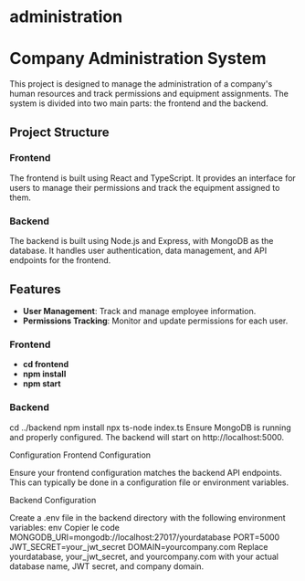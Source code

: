 ﻿# administration

# Company Administration System

This project is designed to manage the administration of a company's human resources and track permissions and equipment assignments. The system is divided into two main parts: the frontend and the backend.

## Project Structure
### Frontend

The frontend is built using React and TypeScript. It provides an interface for users to manage their permissions and track the equipment assigned to them.

### Backend

The backend is built using Node.js and Express, with MongoDB as the database. It handles user authentication, data management, and API endpoints for the frontend.

## Features

- **User Management**: Track and manage employee information.
- **Permissions Tracking**: Monitor and update permissions for each user.

  
### Frontend 
- **cd frontend**
- **npm install**
- **npm start**


### Backend
cd ../backend
npm install
npx ts-node index.ts
Ensure MongoDB is running and properly configured. The backend will start on http://localhost:5000.



Configuration
Frontend Configuration

Ensure your frontend configuration matches the backend API endpoints. This can typically be done in a configuration file or environment variables.

Backend Configuration

Create a .env file in the backend directory with the following environment variables:
env
Copier le code
MONGODB_URI=mongodb://localhost:27017/yourdatabase
PORT=5000
JWT_SECRET=your_jwt_secret
DOMAIN=yourcompany.com
Replace yourdatabase, your_jwt_secret, and yourcompany.com with your actual database name, JWT secret, and company domain.

